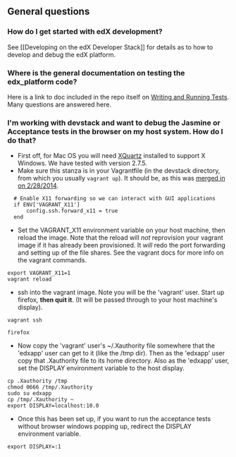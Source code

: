 ## General questions
### How do I get started with edX development?

See [[Developing on the edX Developer Stack]] for details as to how to develop and debug the edX platform.

### Where is the general documentation on testing the edx_platform code?
Here is a link to doc included in the repo itself on [Writing and Running Tests](https://github.com/edx/edx-platform/blob/master/docs/en_us/internal/testing.md). Many questions are answered here.

### I'm working with devstack and want to debug the Jasmine or Acceptance tests in the browser on my host system. How do I do that?

* First off, for Mac OS you will need [XQuartz](http://xquartz.macosforge.org/) installed to support X Windows. We have tested with version 2.7.5.
* Make sure this stanza is in your Vagrantfile (in the devstack directory, from which you usually `vagrant up`). It should be, as this was [merged in on 2/28/2014](https://github.com/edx/configuration/commits/master/vagrant/release/devstack/Vagrantfile).
```
  # Enable X11 forwarding so we can interact with GUI applications
  if ENV['VAGRANT_X11']
      config.ssh.forward_x11 = true
  end
```
* Set the VAGRANT_X11 environment variable on your host machine, then reload the image. Note that the reload will *not* reprovision your vagrant image if it has already been provisioned. It *will* redo the port forwarding and setting up of the file shares. See the vagrant docs for more info on the vagrant commands.
```
export VAGRANT_X11=1
vagrant reload
```
* ssh into the vagrant image. Note you will be the 'vagrant' user. Start up firefox, **then quit it**. (It will be passed through to your host machine's display).
```
vagrant ssh

firefox
```
* Now copy the 'vagrant' user's ~/.Xauthority file somewhere that the 'edxapp' user can get to it (like the /tmp dir). Then as the 'edxapp' user copy that .Xauthority file to its home directory. Also as the 'edxapp' user, set the DISPLAY environment variable to the host display.
```
cp .Xauthority /tmp
chmod 0666 /tmp/.Xauthority 
sudo su edxapp
cp /tmp/.Xauthority ~
export DISPLAY=localhost:10.0
```

* Once this has been set up, if you want to run the acceptance tests without browser windows popping up, redirect the DISPLAY environment variable.
```
export DISPLAY=:1
```